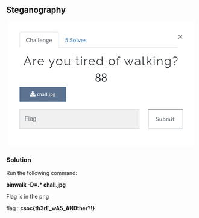 ## Steganography

<p align="center"><img src="header.png" width="" height=""/></p>

### Solution

Run the following command:
<p style="font-weight: bold;">binwalk -D=.* chall.jpg</p>

Flag is in the png


flag : **csoc\{th3rE_wA5_AN0ther?!}**